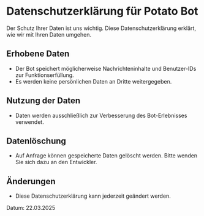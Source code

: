 # Datenschutzerklärung für Potato Bot

Der Schutz Ihrer Daten ist uns wichtig. Diese Datenschutzerklärung erklärt, wie wir mit Ihren Daten umgehen.

## Erhobene Daten
- Der Bot speichert möglicherweise Nachrichteninhalte und Benutzer-IDs zur Funktionserfüllung.
- Es werden keine persönlichen Daten an Dritte weitergegeben.

## Nutzung der Daten
- Daten werden ausschließlich zur Verbesserung des Bot-Erlebnisses verwendet.

## Datenlöschung
- Auf Anfrage können gespeicherte Daten gelöscht werden. Bitte wenden Sie sich dazu an den Entwickler.

## Änderungen
- Diese Datenschutzerklärung kann jederzeit geändert werden.

Datum: 22.03.2025
